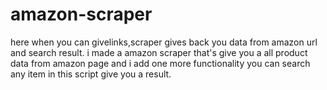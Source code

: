# amazon-scraper
here when  you can givelinks,scraper gives back you data from amazon url and search result.
i made a amazon scraper that's give you a all product data from amazon page and i add one more functionality you can search any item in this script give you a result.
